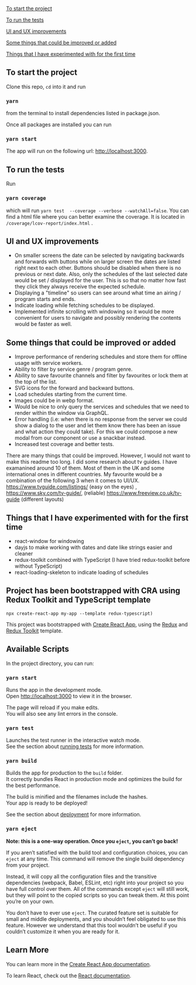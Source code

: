[To start the project](#to-start-the-project)

[To run the tests](#to-run-the-tests)

[UI and UX improvements](#ui-and-ux-improvements)

[Some things that could be improved or added](#some-things-that-could-be-improved-or-added)

[Things that I have experimented with for the first time](#things-that-i-have-experimented-with-for-the-first-time)

## To start the project

Clone this repo, `cd` into it and
run 
### `yarn`
from the terminal to install dependencies listed in package.json.

Once all packages are installed you can run 
### `yarn start`

The app will run on the following url: [http://localhost:3000](http://localhost:3000).

## To run the tests
Run
### `yarn coverage`
which will run `yarn test  --coverage --verbose --watchAll=false`.
You can find a html file where you can better examine the coverage.
It is located in `/coverage/lcov-report/index.html` .

## UI and UX improvements

- On smaller screens the date can be selected by navigating backwards and forwards with buttons while on larger screen the dates are listed right next to each other. Buttons should be disabled when there is no previous or next date. Also, only the schedules of the last selected date would be set / displayed for the user.
This is so that no matter how fast they click they always receive the expected schedule.
- Displaying a "timeline" so users can see around what time an airing / program starts and ends.
- Indicate loading while fetching schedules to be displayed.
- Implemented infinite scrolling with windowing so it would be more convenient for users to navigate and possibly rendering the contents would be faster as well.

## Some things that could be improved or added
- Improve performance of rendering schedules and store them for offline usage with service workers.
- Ability to filter by service genre / program genre.
- Ability to save favourite channels and filter by favourites or lock them at the top of the list.
- SVG icons for the forward and backward buttons.
- Load schedules starting from the current time.
- Images could be in webp format.
- Would be nice to only query the services and schedules that we need to render within the window via GraphQL.
- Error handling (i.e: when there is no response from the server we could show a dialog to the user and let them know there has been an issue and what action they could take). For this we could compose a new modal from our <Modal /> component or use a snackbar instead.
- Increased test coverage and better tests.

There are many things that could be improved. However, I would not want to make this readme too long. I did some research about tv guides. I have examanined around 10 of them. Most of them in the UK and some international ones in different countries. My favourite would be a combination of the following 3 when it comes to UI/UX.
https://www.tvguide.com/listings/ (easy on the eyes) , https://www.sky.com/tv-guide/, (reliable) https://www.freeview.co.uk/tv-guide (different layouts)


## Things that I have experimented with for the first time
- react-window for windowing
- dayjs to make working with dates and date like strings easier and cleaner
- redux-toolkit combined with TypeScript (I have tried redux-toolkit before without TypeScript)
- react-loading-skeleton to indicate loading of schedules


## Project has been bootstrapped with CRA using Redux Toolkit and TypeScript template
```npx create-react-app my-app --template redux-typescript)```

This project was bootstrapped with [Create React App](https://github.com/facebook/create-react-app), using the [Redux](https://redux.js.org/) and [Redux Toolkit](https://redux-toolkit.js.org/) template.


## Available Scripts

In the project directory, you can run:

### `yarn start`

Runs the app in the development mode.<br />
Open [http://localhost:3000](http://localhost:3000) to view it in the browser.

The page will reload if you make edits.<br />
You will also see any lint errors in the console.

### `yarn test`

Launches the test runner in the interactive watch mode.<br />
See the section about [running tests](https://facebook.github.io/create-react-app/docs/running-tests) for more information.

### `yarn build`

Builds the app for production to the `build` folder.<br />
It correctly bundles React in production mode and optimizes the build for the best performance.

The build is minified and the filenames include the hashes.<br />
Your app is ready to be deployed!

See the section about [deployment](https://facebook.github.io/create-react-app/docs/deployment) for more information.

### `yarn eject`

**Note: this is a one-way operation. Once you `eject`, you can’t go back!**

If you aren’t satisfied with the build tool and configuration choices, you can `eject` at any time. This command will remove the single build dependency from your project.

Instead, it will copy all the configuration files and the transitive dependencies (webpack, Babel, ESLint, etc) right into your project so you have full control over them. All of the commands except `eject` will still work, but they will point to the copied scripts so you can tweak them. At this point you’re on your own.

You don’t have to ever use `eject`. The curated feature set is suitable for small and middle deployments, and you shouldn’t feel obligated to use this feature. However we understand that this tool wouldn’t be useful if you couldn’t customize it when you are ready for it.

## Learn More

You can learn more in the [Create React App documentation](https://facebook.github.io/create-react-app/docs/getting-started).

To learn React, check out the [React documentation](https://reactjs.org/).
